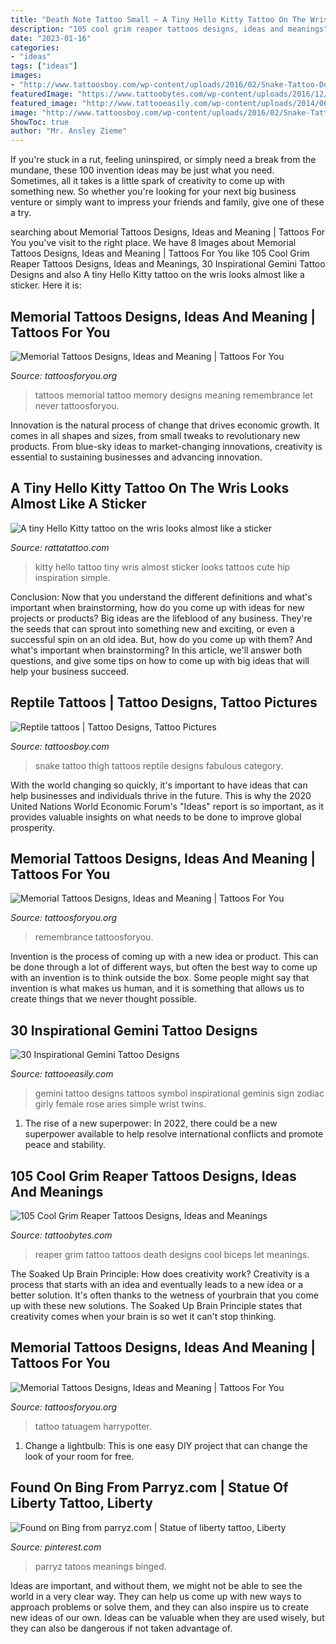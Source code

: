 ```yaml
---
title: "Death Note Tattoo Small ~ A Tiny Hello Kitty Tattoo On The Wris Looks Almost Like A Sticker"
description: "105 cool grim reaper tattoos designs, ideas and meanings"
date: "2023-01-16"
categories:
- "ideas"
tags: ["ideas"]
images:
- "http://www.tattoosboy.com/wp-content/uploads/2016/02/Snake-Tattoo-Design-On-Thigh-TB12292.jpg"
featuredImage: "https://www.tattoobytes.com/wp-content/uploads/2016/12/death-grim-reaper-tattoo-on-biceps.jpg"
featured_image: "http://www.tattooeasily.com/wp-content/uploads/2014/06/small-gemini-tattoo-design.jpg"
image: "http://www.tattoosboy.com/wp-content/uploads/2016/02/Snake-Tattoo-Design-On-Thigh-TB12292.jpg"
ShowToc: true
author: "Mr. Ansley Zieme"
---
```



If you're stuck in a rut, feeling uninspired, or simply need a break from the mundane, these 100 invention ideas may be just what you need. Sometimes, all it takes is a little spark of creativity to come up with something new. So whether you're looking for your next big business venture or simply want to impress your friends and family, give one of these a try.

	

		
searching about Memorial Tattoos Designs, Ideas and Meaning | Tattoos For You you've visit to the right place. We have 8 Images about Memorial Tattoos Designs, Ideas and Meaning | Tattoos For You like 105 Cool Grim Reaper Tattoos Designs, Ideas and Meanings, 30 Inspirational Gemini Tattoo Designs and also A tiny Hello Kitty tattoo on the wris looks almost like a sticker. Here it is:
		
    
## Memorial Tattoos Designs, Ideas And Meaning | Tattoos For You

<img loading=lazy src="http://www.tattoosforyou.org/wp-content/uploads/2013/09/In-Memory-of-Tattoo.jpg" onerror="this.onerror=null;this.src='https://tse3.mm.bing.net/th?id=OIP.MwiH3Ztx4m-pMPYShkH9EwHaJ3&amp;pid=15.1';" alt="Memorial Tattoos Designs, Ideas and Meaning | Tattoos For You">

_Source: tattoosforyou.org_

>tattoos memorial tattoo memory designs meaning remembrance let never tattoosforyou. 

	

Innovation is the natural process of change that drives economic growth. It comes in all shapes and sizes, from small tweaks to revolutionary new products. From blue-sky ideas to market-changing innovations, creativity is essential to sustaining businesses and advancing innovation.

    
## A Tiny Hello Kitty Tattoo On The Wris Looks Almost Like A Sticker

<img loading=lazy src="https://rattatattoo.com/wp-content/uploads/2013/04/A-tiny-Hello-Kitty-tattoo-on-the-wris-looks-almost-like-a-sticker-250x375.jpg" onerror="this.onerror=null;this.src='https://tse4.mm.bing.net/th?id=OIP.qOouJ1R8-ZZor1PX3jV7QgAAAA&amp;pid=15.1';" alt="A tiny Hello Kitty tattoo on the wris looks almost like a sticker">

_Source: rattatattoo.com_

>kitty hello tattoo tiny wris almost sticker looks tattoos cute hip inspiration simple. 

	

Conclusion: Now that you understand the different definitions and what's important when brainstorming, how do you come up with ideas for new projects or products?
Big ideas are the lifeblood of any business. They're the seeds that can sprout into something new and exciting, or even a successful spin on an old idea. But, how do you come up with them? And what's important when brainstorming? In this article, we'll answer both questions, and give some tips on how to come up with big ideas that will help your business succeed.

    
## Reptile Tattoos | Tattoo Designs, Tattoo Pictures

<img loading=lazy src="http://www.tattoosboy.com/wp-content/uploads/2016/02/Snake-Tattoo-Design-On-Thigh-TB12292.jpg" onerror="this.onerror=null;this.src='https://tse4.mm.bing.net/th?id=OIP.EperpsNsLpt9WYJbpAFX2QHaL8&amp;pid=15.1';" alt="Reptile tattoos | Tattoo Designs, Tattoo Pictures">

_Source: tattoosboy.com_

>snake tattoo thigh tattoos reptile designs fabulous category. 

	

With the world changing so quickly, it's important to have ideas that can help businesses and individuals thrive in the future. This is why the 2020 United Nations World Economic Forum's "Ideas" report is so important, as it provides valuable insights on what needs to be done to improve global prosperity.

    
## Memorial Tattoos Designs, Ideas And Meaning | Tattoos For You

<img loading=lazy src="https://www.tattoosforyou.org/wp-content/uploads/2013/09/Memory-Tattoo.jpg" onerror="this.onerror=null;this.src='https://tse4.mm.bing.net/th?id=OIP.f95XPsySwMKMvzbNNsGHWAHaJ4&amp;pid=15.1';" alt="Memorial Tattoos Designs, Ideas and Meaning | Tattoos For You">

_Source: tattoosforyou.org_

>remembrance tattoosforyou. 

	

Invention is the process of coming up with a new idea or product. This can be done through a lot of different ways, but often the best way to come up with an invention is to think outside the box. Some people might say that invention is what makes us human, and it is something that allows us to create things that we never thought possible.

    
## 30 Inspirational Gemini Tattoo Designs

<img loading=lazy src="http://www.tattooeasily.com/wp-content/uploads/2014/06/small-gemini-tattoo-design.jpg" onerror="this.onerror=null;this.src='https://tse1.mm.bing.net/th?id=OIP.jx43hDfTztEM7CJ7-fC87AHaKO&amp;pid=15.1';" alt="30 Inspirational Gemini Tattoo Designs">

_Source: tattooeasily.com_

>gemini tattoo designs tattoos symbol inspirational geminis sign zodiac girly female rose aries simple wrist twins. 

	

1. The rise of a new superpower: In 2022, there could be a new superpower available to help resolve international conflicts and promote peace and stability.

    
## 105 Cool Grim Reaper Tattoos Designs, Ideas And Meanings

<img loading=lazy src="https://www.tattoobytes.com/wp-content/uploads/2016/12/death-grim-reaper-tattoo-on-biceps.jpg" onerror="this.onerror=null;this.src='https://tse2.mm.bing.net/th?id=OIP.DfJMBzExej2fLceBBCdPVQHaJ4&amp;pid=15.1';" alt="105 Cool Grim Reaper Tattoos Designs, Ideas and Meanings">

_Source: tattoobytes.com_

>reaper grim tattoo tattoos death designs cool biceps let meanings. 

	

The Soaked Up Brain Principle: How does creativity work?
Creativity is a process that starts with an idea and eventually leads to a new idea or a better solution. It's often thanks to the wetness of yourbrain that you come up with these new solutions. The Soaked Up Brain Principle states that creativity comes when your brain is so wet it can't stop thinking.

    
## Memorial Tattoos Designs, Ideas And Meaning | Tattoos For You

<img loading=lazy src="https://www.tattoosforyou.org/wp-content/uploads/2013/10/Memorial-Tattoos-for-Brother.jpg" onerror="this.onerror=null;this.src='https://tse4.mm.bing.net/th?id=OIP.DJ2fKw365gASxEKfHyuhrAHaJ4&amp;pid=15.1';" alt="Memorial Tattoos Designs, Ideas and Meaning | Tattoos For You">

_Source: tattoosforyou.org_

>tattoo tatuagem harrypotter. 

	

1. Change a lightbulb: This is one easy DIY project that can change the look of your room for free.

    
## Found On Bing From Parryz.com | Statue Of Liberty Tattoo, Liberty

<img loading=lazy src="https://i.pinimg.com/736x/5c/39/58/5c39585a9492c67c038b396b2f98dbc7.jpg" onerror="this.onerror=null;this.src='https://tse1.mm.bing.net/th?id=OIP.RuQOfBIdduxWGrt8wvgR4wHaHa&amp;pid=15.1';" alt="Found on Bing from parryz.com | Statue of liberty tattoo, Liberty">

_Source: pinterest.com_

>parryz tatoos meanings binged. 

	

Ideas are important, and without them, we might not be able to see the world in a very clear way. They can help us come up with new ways to approach problems or solve them, and they can also inspire us to create new ideas of our own. Ideas can be valuable when they are used wisely, but they can also be dangerous if not taken advantage of.

